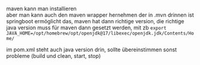 maven kann man installieren  
aber man kann auch den maven wrapper hernehmen der in .mvn drinnen ist
springboot ermöglicht das, maven hat dann richtige version, die richtige java version muss
für maven dann gesetzt werden, mit zb `export JAVA_HOME=/opt/homebrew/opt/openjdk@17/libexec/openjdk.jdk/Contents/Home/`

im pom.xml steht auch java version drin, sollte übereinstimmen sonst probleme (build und clean, start, stop)
